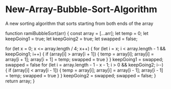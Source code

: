 # New-Array-Bubble-Sort-Algorithm
A new sorting algorithm that sorts starting from both ends of the array

function ramiBubbleSort(arr) {
  const array = [...arr];
  let temp = 0;
  let keepGoing1 = true;
  let keepGoing2 = true;
  let swapped = false;

  for (let x = 0; x <= array.length / 4; x++) {
    for (let i = x; i < array.length - 1 && keepGoing1; i++) {
      if (array[i] > array[i + 1]) {
        temp = array[i];
        array[i] = array[i + 1];
        array[i + 1] = temp;
        swapped = true
      }
    }
    keepGoing1 = swapped;
    swapped = false
    for (let i = array.length - 1 - x - 1; i > 0 && keepGoing2; i--) {
      if (array[i] < array[i - 1]) {
        temp = array[i];
        array[i] = array[i - 1];
        array[i - 1] = temp;
        swapped = true
      }
    }
    keepGoing2 = swapped;
    swapped = false;
  }
  return array;
}
